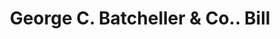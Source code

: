 ---
doi: 10.7916/D8863TK8
date_other: '1900'
date_other_textual: 1900-1909
form: printed ephemera
genre:
- Invoices
name:
- George C. Batcheller & Co.
object_in_context_url: https://biggert.cul.columbia.edu/items/view/ave_biggert_01659
subject_hierarchical_geographic:
- New York, New York, United States
subject_name:
- George C. Batcheller & Co.
title: George C. Batcheller & Co.. Bill
sort_title: George C. Batcheller & Co.. Bill
call_number: ave_biggert_01659
coordinates:
- 40.71277777777778,-74.00583333333333
pid: ave_biggert_01659
identifiers: ave_biggert_01659
thumbnail: https://derivativo-3.library.columbia.edu/iiif/2/ldpd:490717/full/!256,256/0/native.jpg
permalink: /biggert/ave_biggert_01659/
layout: iiif-image-page
---